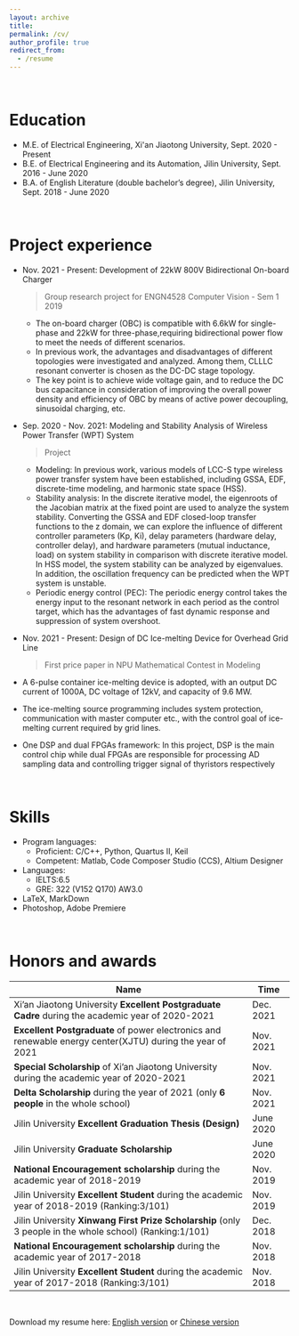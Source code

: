 ```yaml
---
layout: archive
title:
permalink: /cv/
author_profile: true
redirect_from:
  - /resume
---
```



<br>

Education
======
* M.E. of Electrical Engineering, Xi'an Jiaotong University,  Sept. 2020 - Present
* B.E. of Electrical Engineering and its Automation, Jilin University,  Sept. 2016 - June 2020
* B.A. of English Literature (double bachelor’s degree), Jilin University,  Sept. 2018 - June 2020

<br>

Project experience
======
* Nov. 2021 - Present: Development of 22kW 800V Bidirectional On-board Charger
  > Group research project for ENGN4528 Computer Vision - Sem 1 2019
  *  The on-board charger (OBC) is compatible with 6.6kW for single-phase and 22kW for three-phase,requiring bidirectional power flow to meet the needs of different scenarios.
  * In previous work, the advantages and disadvantages of different topologies were investigated and analyzed. Among them, CLLLC resonant converter is chosen as the DC-DC stage topology.
  * The key point is to achieve wide voltage gain, and to reduce the DC bus capacitance in consideration of improving the overall power density and efficiency of OBC by means of active power decoupling, sinusoidal charging, etc.

* Sep. 2020 - Nov. 2021: Modeling and Stability Analysis of Wireless Power Transfer (WPT) System
  > Project
  * Modeling: In previous work, various models of LCC-S type wireless power transfer system have been established, including GSSA, EDF, discrete-time modeling, and harmonic state space (HSS).
  * Stability analysis: In the discrete iterative model, the eigenroots of the Jacobian matrix at the fixed point are used to analyze the system stability. Converting the GSSA and EDF closed-loop transfer functions to the z domain, we can explore the influence of different controller parameters (Kp, Ki), delay parameters (hardware delay, controller delay), and hardware parameters (mutual inductance, load) on system stability in comparison with discrete iterative model. In HSS model, the system stability can be analyzed by eigenvalues. In addition, the oscillation frequency can be predicted when the WPT system is unstable.
  * Periodic energy control (PEC): The periodic energy control takes the energy input to the resonant network in each period as the control target, which has the advantages of fast dynamic response and suppression of system overshoot.

* Nov. 2021 - Present: Design of DC Ice-melting Device for Overhead Grid Line
  > First price paper in NPU Mathematical Contest in Modeling
* A 6-pulse container ice-melting device is adopted, with an output DC current of 1000A, DC voltage of 12kV, and capacity of 9.6 MW.
* The ice-melting source programming includes system protection, communication with master computer etc., with the control goal of ice-melting current required by grid lines.
* One DSP and dual FPGAs framework: In this project, DSP is the main control chip while dual FPGAs are responsible for processing AD sampling data and controlling trigger signal of thyristors respectively


<br>

Skills
======
* Program languages: 
  * Proficient: C/C++, Python, Quartus II, Keil
  * Competent: Matlab, Code Composer Studio (CCS), Altium Designer
* Languages:
  * IELTS:6.5
  * GRE: 322 (V152 Q170) AW3.0
* LaTeX, MarkDown
* Photoshop, Adobe Premiere

<br>

Honors and awards
======

| Name | Time |
| ------ | ------ |
| Xi’an Jiaotong University **Excellent Postgraduate Cadre** during the academic year of 2020-2021 | Dec. 2021 |
| **Excellent Postgraduate** of power electronics and renewable energy center(XJTU) during the year of 2021 | Nov. 2021 |
| **Special Scholarship** of Xi’an Jiaotong University during the academic year of 2020-2021 | Nov. 2021 | 
| **Delta Scholarship** during the year of 2021 (only **6 people** in the whole school) | Nov. 2021 |
| Jilin University **Excellent Graduation Thesis (Design)** | June 2020 |
| Jilin University **Graduate Scholarship** | June 2020 |
| **National Encouragement scholarship** during the academic year of 2018-2019 | Nov. 2019 |
| Jilin University **Excellent Student** during the academic year of 2018-2019 (Ranking:3/101) | Nov. 2019 |
| Jilin University **Xinwang First Prize Scholarship** (only 3 people in the whole school) (Ranking:1/101) | Dec. 2018 |
|  **National Encouragement scholarship** during the academic year of 2017-2018 | Nov. 2018 |
|  Jilin University **Excellent Student** during the academic year of 2017-2018 (Ranking:3/101) | Nov. 2018 |

<br>

Download my resume here: [English version](/files/resume_en.pdf) or [Chinese version](/files/resume_cn.pdf)

<!-- Skills
======
* Skill 1
* Skill 2
  * Sub-skill 2.1
  * Sub-skill 2.2
  * Sub-skill 2.3
* Skill 3 -->
<!-- 
Publications
======
  <ul>{% for post in site.publications %}
    {% include archive-single-cv.html %}
  {% endfor %}</ul>
  
Talks
======
  <ul>{% for post in site.talks %}
    {% include archive-single-talk-cv.html %}
  {% endfor %}</ul>
  
Teaching
======
  <ul>{% for post in site.teaching %}
    {% include archive-single-cv.html %}
  {% endfor %}</ul>
  
Service and leadership
======
* Currently signed in to 43 different slack teams -->
